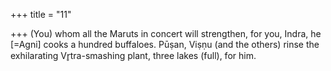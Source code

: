 +++
title = "11"

+++
(You) whom all the Maruts in concert will strengthen, for you, Indra,  he [=Agni] cooks a hundred buffaloes.
Pūṣan, Viṣṇu (and the others) rinse the exhilarating Vr̥tra-smashing
plant, three lakes (full), for him.